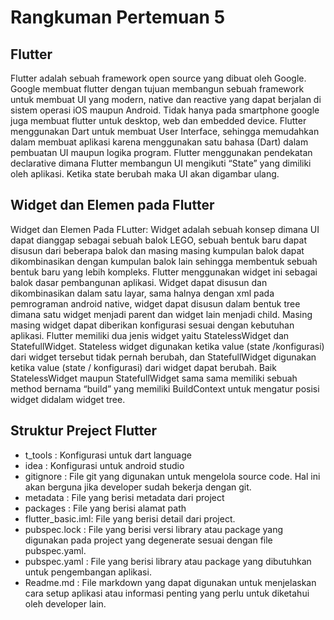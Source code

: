 # Rangkuman Pertemuan 5

## Flutter
Flutter adalah sebuah framework open source yang dibuat oleh Google. Google membuat flutter dengan tujuan membangun sebuah framework untuk membuat UI yang modern, native dan reactive yang dapat berjalan di sistem operasi iOS maupun Android. Tidak hanya pada smartphone google juga membuat flutter untuk desktop, web dan embedded device. Flutter menggunakan Dart untuk membuat User Interface, sehingga memudahkan dalam membuat aplikasi karena menggunakan satu bahasa (Dart) dalam pembuatan UI maupun logika program. Flutter menggunakan pendekatan declarative dimana Flutter membangun UI mengikuti “State” yang dimiliki oleh aplikasi. Ketika state berubah maka UI akan digambar ulang.

## Widget dan Elemen pada Flutter
Widget dan Elemen Pada FLutter: Widget adalah sebuah konsep dimana UI dapat dianggap sebagai sebuah balok LEGO, sebuah bentuk baru dapat disusun dari beberapa balok dan masing masing kumpulan balok dapat dikombinasikan dengan kumpulan balok lain sehingga membentuk sebuah bentuk baru yang lebih kompleks. Flutter menggunakan widget ini sebagai balok dasar pembangunan aplikasi. Widget dapat disusun dan dikombinasikan dalam satu layar, sama halnya dengan xml pada pemrograman android native, widget dapat disusun dalam bentuk tree dimana satu widget menjadi parent dan widget lain menjadi child. Masing masing widget dapat diberikan konfigurasi sesuai dengan kebutuhan aplikasi. Flutter memiliki dua jenis widget yaitu StatelessWidget dan StatefullWidget. Stateless widget digunakan ketika value (state /konfigurasi) dari widget tersebut tidak pernah berubah, dan StatefullWidget digunakan ketika value (state / konfigurasi) dari widget dapat berubah. Baik StatelessWidget maupun StatefullWidget sama sama memiliki sebuah method bernama “build” yang memiliki BuildContext untuk mengatur posisi widget didalam widget tree.

## Struktur Preject Flutter
- t_tools : Konfigurasi untuk dart language
- idea : Konfigurasi untuk android studio
- gitignore : File git yang digunakan untuk mengelola source code. Hal ini akan berguna jika developer sudah bekerja dengan git.
- metadata : File yang berisi metadata dari project
- packages : File yang berisi alamat path
- flutter_basic.iml: File yang berisi detail dari project.
- pubspec.lock : File yang berisi versi library atau package yang digunakan pada project yang degenerate sesuai dengan file pubspec.yaml.
- pubspec.yaml : File yang berisi library atau package yang dibutuhkan untuk pengembangan aplikasi.
- Readme.md : File markdown yang dapat digunakan untuk menjelaskan cara setup aplikasi atau informasi penting yang perlu untuk diketahui oleh developer lain.

